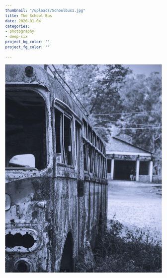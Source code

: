 ```yaml
---
thumbnail: "/uploads/Schoolbus1.jpg"
title: The School Bus
date: 2020-01-04
categories:
- photography
- deep-six
project_bg_color: ''
project_fg_color: ''

---
```

![](/uploads/Schoolbus1.jpg)